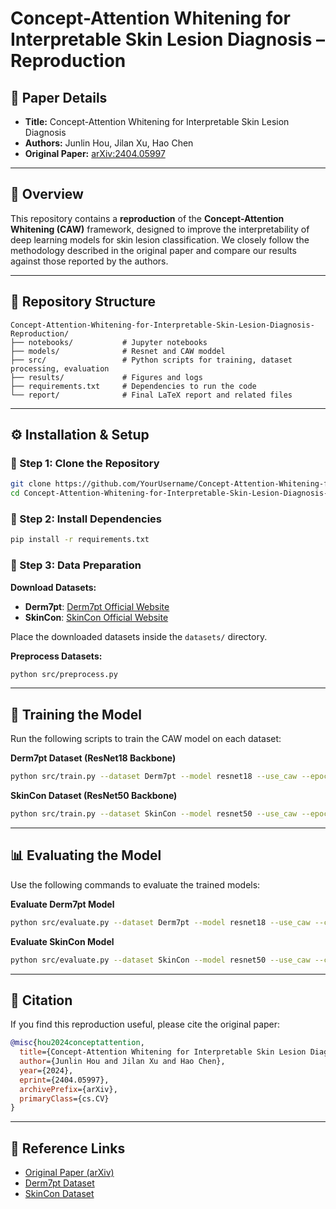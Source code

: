 # Concept-Attention Whitening for Interpretable Skin Lesion Diagnosis – Reproduction

## 📖 Paper Details

- **Title:** Concept-Attention Whitening for Interpretable Skin Lesion Diagnosis  
- **Authors:** Junlin Hou, Jilan Xu, Hao Chen  
- **Original Paper:** [arXiv:2404.05997](https://arxiv.org/abs/2404.05997)

---

## 📌 Overview

This repository contains a **reproduction** of the **Concept-Attention Whitening (CAW)** framework, designed to improve the interpretability of deep learning models for skin lesion classification. We closely follow the methodology described in the original paper and compare our results against those reported by the authors.

---

## 📂 Repository Structure

```
Concept-Attention-Whitening-for-Interpretable-Skin-Lesion-Diagnosis-Reproduction/
├── notebooks/           # Jupyter notebooks 
├── models/              # Resnet and CAW moddel
├── src/                 # Python scripts for training, dataset processing, evaluation
├── results/             # Figures and logs
├── requirements.txt     # Dependencies to run the code
└── report/              # Final LaTeX report and related files
```

---

## ⚙️ Installation & Setup

### 🔸 Step 1: Clone the Repository

```bash
git clone https://github.com/YourUsername/Concept-Attention-Whitening-for-Interpretable-Skin-Lesion-Diagnosis-Reproduction.git
cd Concept-Attention-Whitening-for-Interpretable-Skin-Lesion-Diagnosis-Reproduction
```

### 🔸 Step 2: Install Dependencies

```bash
pip install -r requirements.txt
```

### 🔸 Step 3: Data Preparation

**Download Datasets:**

- **Derm7pt**: [Derm7pt Official Website](https://derm.cs.sfu.ca/Welcome.html)
- **SkinCon**: [SkinCon Official Website](https://skincon-dataset.github.io/)

Place the downloaded datasets inside the `datasets/` directory.

**Preprocess Datasets:**

```bash
python src/preprocess.py
```

---

## 🚀 Training the Model

Run the following scripts to train the CAW model on each dataset:

**Derm7pt Dataset (ResNet18 Backbone)**

```bash
python src/train.py --dataset Derm7pt --model resnet18 --use_caw --epochs 100 --lr 2e-3 --batch_size 64 --output_dir checkpoints
```

**SkinCon Dataset (ResNet50 Backbone)**

```bash
python src/train.py --dataset SkinCon --model resnet50 --use_caw --epochs 100 --lr 2e-3 --batch_size 64 --output_dir checkpoints
```

---

## 📊 Evaluating the Model

Use the following commands to evaluate the trained models:

**Evaluate Derm7pt Model**

```bash
python src/evaluate.py --dataset Derm7pt --model resnet18 --use_caw --checkpoint checkpoints/Derm7pt_resnet18_caw.pth --runs 3
```

**Evaluate SkinCon Model**

```bash
python src/evaluate.py --dataset SkinCon --model resnet50 --use_caw --checkpoint checkpoints/SkinCon_resnet50_caw.pth --runs 3
```

---

## 📑 Citation

If you find this reproduction useful, please cite the original paper:

```bibtex
@misc{hou2024conceptattention,
  title={Concept-Attention Whitening for Interpretable Skin Lesion Diagnosis},
  author={Junlin Hou and Jilan Xu and Hao Chen},
  year={2024},
  eprint={2404.05997},
  archivePrefix={arXiv},
  primaryClass={cs.CV}
}
```

---

## 📍 Reference Links

- [Original Paper (arXiv)](https://arxiv.org/abs/2404.05997)
- [Derm7pt Dataset](https://derm.cs.sfu.ca/Welcome.html)
- [SkinCon Dataset](https://skincon-dataset.github.io/)


